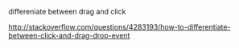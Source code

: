 differeniate between drag and click

http://stackoverflow.com/questions/4283193/how-to-differentiate-between-click-and-drag-drop-event